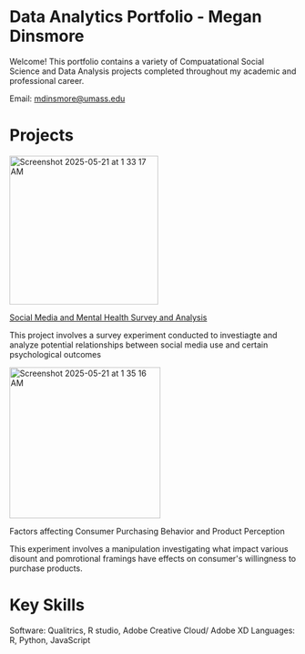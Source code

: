 # Data Analytics Portfolio - Megan Dinsmore
Welcome! This portfolio contains a variety of Compuatational Social Science and Data Analysis projects completed throughout my academic and professional career. 

Email: mdinsmore@umass.edu

# Projects
<img width="261" alt="Screenshot 2025-05-21 at 1 33 17 AM" src="https://github.com/user-attachments/assets/ab38beb9-e3f7-4068-af5f-fec6f8a2d791" /> 

[Social Media and Mental Health Survey and Analysis](https://mdins22.github.io/604-Dashboard/)

This project involves a survey experiment conducted to investiagte and analyze potential relationships between social media use and certain psychological outcomes

<img width="265" alt="Screenshot 2025-05-21 at 1 35 16 AM" src="https://github.com/user-attachments/assets/0484b138-7768-4142-8783-f5f91dffdf2e" /> 

Factors affecting Consumer Purchasing Behavior and Product Perception

This experiment involves a manipulation investigating what impact various disount and pomrotional framings have effects on consumer's willingness to purchase products.

# Key Skills

Software: Qualitrics, R studio, Adobe Creative Cloud/ Adobe XD
Languages: R, Python, JavaScript

